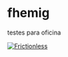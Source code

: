 # fhemig
testes para oficina

[![Frictionless](https://github.com/Andrelamor/fhemig/actions/workflows/frictionless.yaml/badge.svg)](https://repository.frictionlessdata.io/report?user=Andrelamor&repo=fhemig&flow=frictionless)
